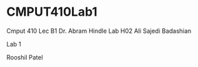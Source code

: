 # CMPUT410Lab1
Cmput 410
Lec B1 
Dr. Abram Hindle
Lab H02
Ali Sajedi Badashian

Lab 1

Rooshil Patel
